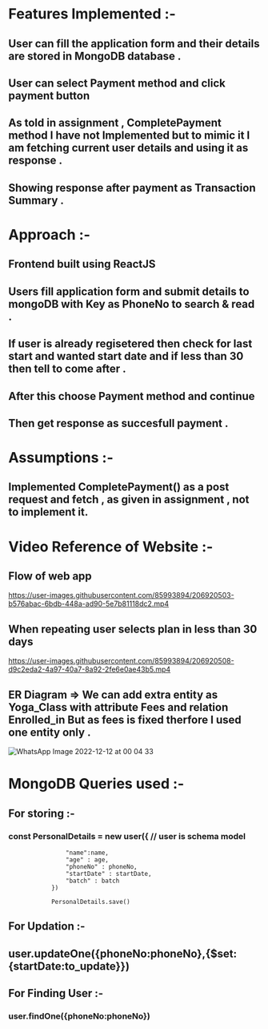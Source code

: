 # Features Implemented :-
## User can fill the application form and their details are stored in MongoDB database .
## User can select Payment method and click payment button
## As told in assignment , CompletePayment method I have not Implemented but to mimic it I am fetching current user details and using it as response .
## Showing response after payment as Transaction Summary .

# Approach :-
## Frontend built using ReactJS
## Users fill application form and submit details to mongoDB with Key as PhoneNo to search & read .
## If user is already regisetered then check for last start and wanted start date and if less than 30 then tell to come after .
## After this choose Payment method and continue
## Then get response as succesfull payment .

# Assumptions :-
## Implemented CompletePayment() as a post request and fetch , as given in assignment , not to implement it.

# Video Reference of Website :-
## Flow of web app



https://user-images.githubusercontent.com/85993894/206920503-b576abac-6bdb-448a-ad90-5e7b81118dc2.mp4



## When repeating user selects plan in less than 30 days



https://user-images.githubusercontent.com/85993894/206920508-d9c2eda2-4a97-40a7-8a92-2fe6e0ae43b5.mp4


## ER Diagram => We can add extra entity as Yoga_Class with attribute Fees and relation Enrolled_in But as fees is fixed therfore I used one entity only .

![WhatsApp Image 2022-12-12 at 00 04 33](https://user-images.githubusercontent.com/85993894/206922390-37d29ae7-9181-4880-a653-7c05f3702128.jpeg)

# MongoDB Queries used :-
## For storing :-
### const PersonalDetails = new user({  // user is schema model
                    "name":name,
                    "age" : age,
                    "phoneNo" : phoneNo,
                    "startDate" : startDate,
                    "batch" : batch
                })
        
                PersonalDetails.save()

## For Updation :- 
## user.updateOne({phoneNo:phoneNo},{$set:{startDate:to_update}})

## For Finding User :-
###  user.findOne({phoneNo:phoneNo})
